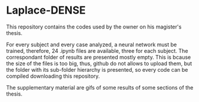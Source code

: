 # Laplace-DENSE
This repository contains the codes used by the owner on his magister's thesis.

For every subject and every case analyzed, a neural network must be trained, therefore, 24 .ipynb files are available, three for each subject. The correspondant folder of results are presented mostly empty. This is bcause the size of the files is too big, thus, github do not allows to upload them, but the folder with its sub-folder hierarchy is presented, so every code can be compiled downloading this repository.

The supplementary material are gifs of some results of some sections of the thesis.

